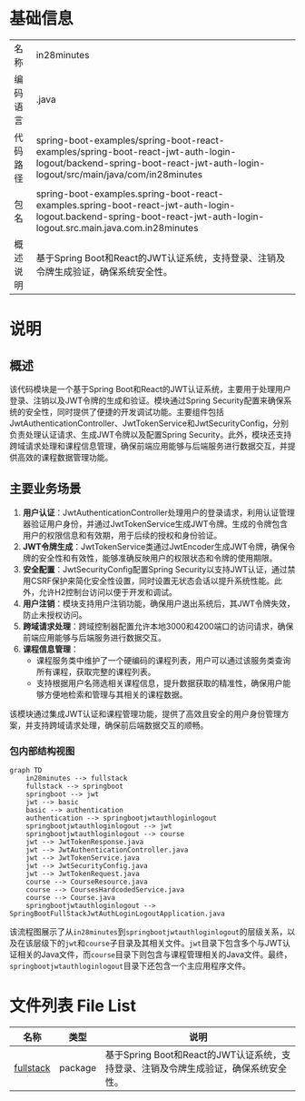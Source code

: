# 基础信息

|      |      |
|------|------|
| 名称 | in28minutes |
| 编码语言 | .java |
| 代码路径 | spring-boot-examples/spring-boot-react-examples/spring-boot-react-jwt-auth-login-logout/backend-spring-boot-react-jwt-auth-login-logout/src/main/java/com/in28minutes |
| 包名 | spring-boot-examples.spring-boot-react-examples.spring-boot-react-jwt-auth-login-logout.backend-spring-boot-react-jwt-auth-login-logout.src.main.java.com.in28minutes |
| 概述说明 | 基于Spring Boot和React的JWT认证系统，支持登录、注销及令牌生成验证，确保系统安全性。 |

# 说明

## 概述

该代码模块是一个基于Spring Boot和React的JWT认证系统，主要用于处理用户登录、注销以及JWT令牌的生成和验证。模块通过Spring Security配置来确保系统的安全性，同时提供了便捷的开发调试功能。主要组件包括JwtAuthenticationController、JwtTokenService和JwtSecurityConfig，分别负责处理认证请求、生成JWT令牌以及配置Spring Security。此外，模块还支持跨域请求处理和课程信息管理，确保前端应用能够与后端服务进行数据交互，并提供高效的课程数据管理功能。

## 主要业务场景

1. **用户认证**：JwtAuthenticationController处理用户的登录请求，利用认证管理器验证用户身份，并通过JwtTokenService生成JWT令牌。生成的令牌包含用户的权限信息和有效期，用于后续的授权和身份验证。
2. **JWT令牌生成**：JwtTokenService类通过JwtEncoder生成JWT令牌，确保令牌的安全性和有效性，能够准确反映用户的权限状态和令牌的使用期限。
3. **安全配置**：JwtSecurityConfig配置Spring Security以支持JWT认证，通过禁用CSRF保护来简化安全性设置，同时设置无状态会话以提升系统性能。此外，允许H2控制台访问以便于开发和调试。
4. **用户注销**：模块支持用户注销功能，确保用户退出系统后，其JWT令牌失效，防止未授权访问。
5. **跨域请求处理**：跨域控制器配置允许本地3000和4200端口的访问请求，确保前端应用能够与后端服务进行数据交互。
6. **课程信息管理**：
   - 课程服务类中维护了一个硬编码的课程列表，用户可以通过该服务类查询所有课程，获取完整的课程列表。
   - 支持根据用户名筛选相关课程信息，提升数据获取的精准性，确保用户能够方便地检索和管理与其相关的课程数据。

该模块通过集成JWT认证和课程管理功能，提供了高效且安全的用户身份管理方案，并支持跨域请求处理，确保前后端数据交互的顺畅。


### 包内部结构视图

```mermaid
graph TD
    in28minutes --> fullstack
    fullstack --> springboot
    springboot --> jwt
    jwt --> basic
    basic --> authentication
    authentication --> springbootjwtauthloginlogout
    springbootjwtauthloginlogout --> jwt
    springbootjwtauthloginlogout --> course
    jwt --> JwtTokenResponse.java
    jwt --> JwtAuthenticationController.java
    jwt --> JwtTokenService.java
    jwt --> JwtSecurityConfig.java
    jwt --> JwtTokenRequest.java
    course --> CourseResource.java
    course --> CoursesHardcodedService.java
    course --> Course.java
    springbootjwtauthloginlogout --> SpringBootFullStackJwtAuthLoginLogoutApplication.java
```

该流程图展示了从`in28minutes`到`springbootjwtauthloginlogout`的层级关系，以及在该层级下的`jwt`和`course`子目录及其相关文件。`jwt`目录下包含多个与JWT认证相关的Java文件，而`course`目录下则包含与课程管理相关的Java文件。最终，`springbootjwtauthloginlogout`目录下还包含一个主应用程序文件。

# 文件列表 File List

| 名称   | 类型  | 说明 |
|-------|------|-------------|
| [fullstack](fullstack/_module.md) | package | 基于Spring Boot和React的JWT认证系统，支持登录、注销及令牌生成验证，确保系统安全性。 |


